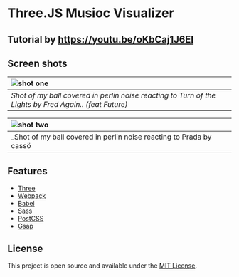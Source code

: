 # Three.JS Musioc Visualizer

## Tutorial by https://youtu.be/oKbCaj1J6EI

## Screen shots

| ![shot one](https://drive.google.com/uc?export=view&id=16bFQsvzRkO1OS9RtIKqEI_8s-W1_L5mZ) |
| :--------------------------------------------------------------------------------------------- |
| _Shot of my ball covered in perlin noise reacting to Turn of the Lights by Fred Again.. (feat Future)_    |


| ![shot two](https://drive.google.com/uc?export=view&id=1ca8_dEplhijZ81CSJAp-hgMsvWsPirfH) |
| :--------------------------------------------------------------------------------------------- |
| _Shot of my ball covered in perlin noise reacting to Prada by cassö    |

## Features

- [Three](https://threejs.org)
- [Webpack](https://webpack.js.org/)
- [Babel](https://babeljs.io/)
- [Sass](https://sass-lang.com/)
- [PostCSS](https://postcss.org/)
- [Gsap](https://greensock.com/gsap/)

## License

This project is open source and available under the [MIT License](LICENSE).
